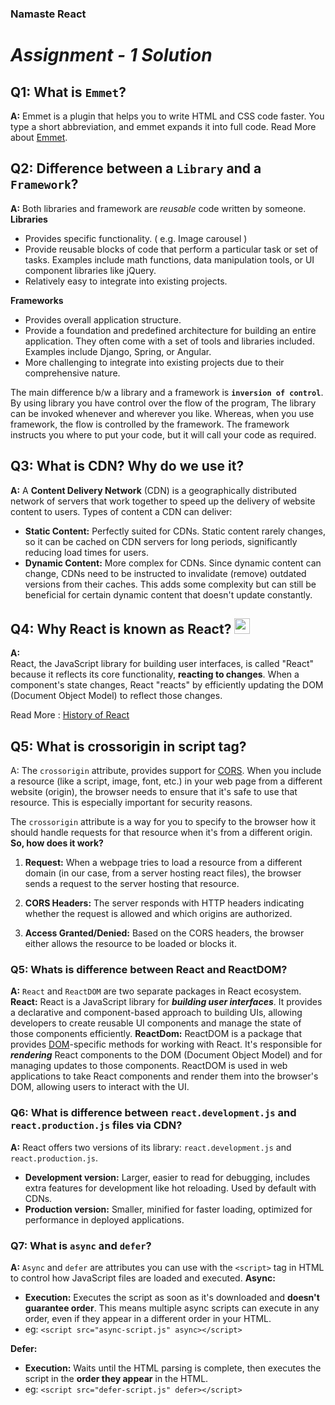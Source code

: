 ﻿### Namaste React
# *Assignment - 1 Solution*

## Q1: What is `Emmet`?
**A:** Emmet is a plugin that helps you to write HTML and CSS code faster. You type a short abbreviation, and emmet expands it into full code.
Read More about [Emmet](https://docs.emmet.io/).



## Q2: Difference between a `Library` and a `Framework`?
**A:** Both libraries and framework are *reusable* code written by someone.
**Libraries**

 - Provides specific functionality. ( e.g. Image carousel )
 - Provide reusable blocks of code that perform a particular task or set of tasks. Examples include math functions, data manipulation tools, or UI component libraries like jQuery.
 - Relatively easy to integrate into existing projects.

**Frameworks**

 - Provides overall application structure.
 - Provide a foundation and predefined architecture for building an entire application. They often come with a set of tools and libraries included. Examples include Django, Spring, or Angular.
 - More challenging to integrate into existing projects due to their comprehensive nature.

The main difference b/w a library and a framework is **`inversion of control`**. By using library you have control over the flow of the program, The library can be invoked whenever and wherever you like. Whereas, when you use framework, the flow is controlled by the framework. The framework instructs you where to put your code, but it will call your code as required.



## Q3: What is CDN? Why do we use it?

**A:** A **Content Delivery Network** (CDN) is a geographically distributed network of servers that work together to speed up the delivery of website content to users.
Types of content a CDN can deliver:
-   **Static Content:**  Perfectly suited for CDNs. Static content rarely changes, so it can be cached on CDN servers for long periods, significantly reducing load times for users.
-   **Dynamic Content:**  More complex for CDNs. Since dynamic content can change, CDNs need to be instructed to invalidate (remove) outdated versions from their caches. This adds some complexity but can still be beneficial for certain dynamic content that doesn't update constantly.

## Q4: Why React is known as React? <img src="https://cdn4.iconfinder.com/data/icons/logos-3/600/React.js_logo-512.png" widht="25px" height ="25px"/>

**A:**   
React, the JavaScript library for building user interfaces, is called "React" because it reflects its core functionality, **reacting to changes**. When a component's state changes, React "reacts" by efficiently updating the DOM (Document Object Model) to reflect those changes.

Read More : [History of React](https://legacy.reactjs.org/blog/2016/09/28/our-first-50000-stars.html#fbolt-is-born)

## Q5: What is crossorigin in script tag?

A: The `crossorigin` attribute, provides support for [CORS](https://developer.mozilla.org/en-US/docs/Web/HTTP/CORS).
When you include a resource (like a script, image, font, etc.) in your web page from a different website (origin), the browser needs to ensure that it's safe to use that resource. This is especially important for security reasons.

The `crossorigin` attribute is a way for you to specify to the browser how it should handle requests for that resource when it's from a different origin.
**So, how does it work?**

1.  **Request:**  When a webpage tries to load a resource from a different domain (in our case, from a server hosting react files), the browser sends a request to the server hosting that resource.

3.  **CORS Headers:**  The server responds with HTTP headers indicating whether the request is allowed and which origins are authorized.
4.  **Access Granted/Denied:**  Based on the CORS headers, the browser either allows the resource to be loaded or blocks it.

### Q5: Whats is difference between React and ReactDOM?

**A:** `React` and `ReactDOM` are two separate packages in React ecosystem.
**React:** React is a JavaScript library for ***building user interfaces***. It provides a declarative and component-based approach to building UIs, allowing developers to create reusable UI components and manage the state of those components efficiently.
**ReactDom:** ReactDOM is a package that provides [DOM](https://developer.mozilla.org/en-US/docs/Web/API/Document_Object_Model/Introduction#what_is_the_dom)-specific methods for working with React. It's responsible for ***rendering*** React components to the DOM (Document Object Model) and for managing updates to those components. ReactDOM is used in web applications to take React components and render them into the browser's DOM, allowing users to interact with the UI.

### Q6: What is difference between `react.development.js` and `react.production.js` files via CDN?

**A:** React offers two versions of its library: `react.development.js` and `react.production.js`.

-   **Development version:**  Larger, easier to read for debugging, includes extra features for development like hot reloading. Used by default with CDNs.
-   **Production version:**  Smaller, minified for faster loading, optimized for performance in deployed applications.


### Q7: What is `async` and `defer`?

**A:** `Async` and `defer` are attributes you can use with the `<script>` tag in HTML to control how JavaScript files are loaded and executed.
**Async:**

-   **Execution:**  Executes the script as soon as it's downloaded and  **doesn't guarantee order**. This means multiple async scripts can execute in any order, even if they appear in a different order in your HTML.
-  eg: `<script src="async-script.js" async></script>` 

**Defer:**

-   **Execution:**  Waits until the HTML parsing is complete, then executes the script in the  **order they appear**  in the HTML.
- eg: `<script src="defer-script.js" defer></script>`


